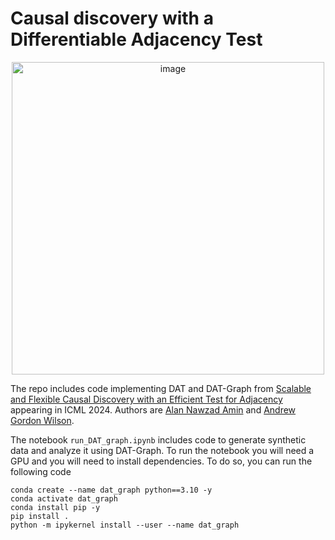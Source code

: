 # Causal discovery with a Differentiable Adjacency Test

<p align="center">
<img width="500" alt="image" src="https://github.com/AlanNawzadAmin/DAT-graph/assets/70599003/eefaee93-4d36-47cd-ae49-245a70225083">
</p>

The repo includes code implementing DAT and DAT-Graph from [Scalable and Flexible Causal Discovery with an Efficient Test for Adjacency](https://arxiv.org/abs/2406.09177) appearing in ICML 2024.
Authors are [Alan Nawzad Amin](https://alannawzadamin.github.io/) and [Andrew Gordon Wilson](https://cims.nyu.edu/~andrewgw/).

The notebook `run_DAT_graph.ipynb` includes code to generate synthetic data and analyze it using DAT-Graph.
To run the notebook you will need a GPU and you will need to install dependencies.
To do so, you can run the following code
```
conda create --name dat_graph python==3.10 -y
conda activate dat_graph
conda install pip -y
pip install .
python -m ipykernel install --user --name dat_graph
```
